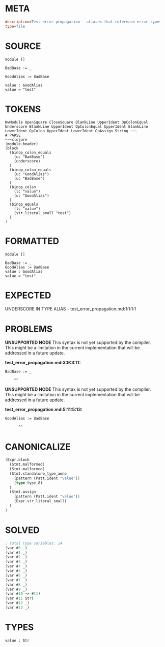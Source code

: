 # META
~~~ini
description=Test error propagation - aliases that reference error types should not propagate errors
type=file
~~~
# SOURCE
~~~roc
module []

BadBase := _

GoodAlias := BadBase

value : GoodAlias
value = "test"
~~~
# TOKENS
~~~text
KwModule OpenSquare CloseSquare BlankLine UpperIdent OpColonEqual Underscore BlankLine UpperIdent OpColonEqual UpperIdent BlankLine LowerIdent OpColon UpperIdent LowerIdent OpAssign String ~~~
# PARSE
~~~clojure
(module-header)
(block
  (binop_colon_equals
    (uc "BadBase")
    (underscore)
  )
  (binop_colon_equals
    (uc "GoodAlias")
    (uc "BadBase")
  )
  (binop_colon
    (lc "value")
    (uc "GoodAlias")
  )
  (binop_equals
    (lc "value")
    (str_literal_small "test")
  )
)
~~~
# FORMATTED
~~~roc
module []

BadBase := _
GoodAlias := BadBase
value : GoodAlias
value = "test"
~~~
# EXPECTED
UNDERSCORE IN TYPE ALIAS - test_error_propagation.md:1:1:1:1
# PROBLEMS
**UNSUPPORTED NODE**
This syntax is not yet supported by the compiler.
This might be a limitation in the current implementation that will be addressed in a future update.

**test_error_propagation.md:3:9:3:11:**
```roc
BadBase := _
```
        ^^


**UNSUPPORTED NODE**
This syntax is not yet supported by the compiler.
This might be a limitation in the current implementation that will be addressed in a future update.

**test_error_propagation.md:5:11:5:13:**
```roc
GoodAlias := BadBase
```
          ^^


# CANONICALIZE
~~~clojure
(Expr.block
  (Stmt.malformed)
  (Stmt.malformed)
  (Stmt.standalone_type_anno
    (pattern (Patt.ident "value"))
    (type type_8)
  )
  (Stmt.assign
    (pattern (Patt.ident "value"))
    (Expr.str_literal_small)
  )
)
~~~
# SOLVED
~~~clojure
; Total type variables: 14
(var #0 _)
(var #1 _)
(var #2 _)
(var #3 _)
(var #4 _)
(var #5 _)
(var #6 _)
(var #7 _)
(var #8 _)
(var #9 _)
(var #10 -> #11)
(var #11 Str)
(var #12 _)
(var #13 _)
~~~
# TYPES
~~~roc
value : Str
~~~
